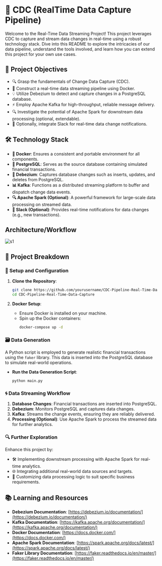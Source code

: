 


# 🚀 CDC (RealTime Data Capture Pipeline)

Welcome to the Real-Time Data Streaming Project! This project leverages CDC to capture and stream data changes in real-time using a robust technology stack. Dive into this README to explore the intricacies of our data pipeline, understand the tools involved, and learn how you can extend this project for your own use cases. 

## 🎯 Project Objectives

- 🔍 Grasp the fundamentals of Change Data Capture (CDC).
- 🔧 Construct a real-time data streaming pipeline using Docker.
- 💡 Utilize Debezium to detect and capture changes in a PostgreSQL database.
- ⚡ Employ Apache Kafka for high-throughput, reliable message delivery.
- 🔍 Investigate the potential of Apache Spark for downstream data processing (optional, extendable).
- 📢 Optionally, integrate Slack for real-time data change notifications.

## 🛠️ Technology Stack

- **🐳 Docker**: Ensures a consistent and portable environment for all components.
- **🐘 PostgreSQL**: Serves as the source database containing simulated financial transactions.
- **🔄 Debezium**: Captures database changes such as inserts, updates, and deletes from PostgreSQL.
- **📊 Kafka**: Functions as a distributed streaming platform to buffer and dispatch change data events.
- **🔍 Apache Spark (Optional)**: A powerful framework for large-scale data processing on streamed data.
- **💬 Slack (Optional)**: Provides real-time notifications for data changes (e.g., new transactions).

##  Architecture/Workflow
![s1](https://github.com/aifreak00/CDC-Pipeline-Real-Time-Data-Capture-/assets/113664560/02a2fa37-b100-4506-95a0-8547e3320da6)


## 📑 Project Breakdown

### 🔧 Setup and Configuration

1. **Clone the Repository**:
   ```sh
   git clone https://github.com/yourusername/CDC-Pipeline-Real-Time-Data-Capture-.git
   cd CDC-Pipeline-Real-Time-Data-Capture
   ```

2. **Docker Setup**:
   - Ensure Docker is installed on your machine.
   - Spin up the Docker containers:
     ```sh
     docker-compose up -d
     ```

### 🗃️ Data Generation

A Python script is employed to generate realistic financial transactions using the `faker` library. This data is inserted into the PostgreSQL database to simulate real-world operations.

- **Run the Data Generation Script**:
  ```sh
  python main.py
  ```

### 🌀 Data Streaming Workflow

1. **Database Changes**: Financial transactions are inserted into PostgreSQL.
2. **Debezium**: Monitors PostgreSQL and captures data changes.
3. **Kafka**: Streams the change events, ensuring they are reliably delivered.
4. **Processing (Optional)**: Use Apache Spark to process the streamed data for further analytics.

### 🔍 Further Exploration

Enhance this project by:

- 🛠️ Implementing downstream processing with Apache Spark for real-time analytics.
- 🌐 Integrating additional real-world data sources and targets.
- 🧩 Customizing data processing logic to suit specific business requirements.

## 📚 Learning and Resources

- **Debezium Documentation**: [https://debezium.io/documentation/](https://debezium.io/documentation/)
- **Kafka Documentation**: [https://kafka.apache.org/documentation/](https://kafka.apache.org/documentation/)
- **Docker Documentation**: [https://docs.docker.com/](https://docs.docker.com/)
- **Apache Spark Documentation**: [https://spark.apache.org/docs/latest/](https://spark.apache.org/docs/latest/)
- **Faker Library Documentation**: [https://faker.readthedocs.io/en/master/](https://faker.readthedocs.io/en/master/)


